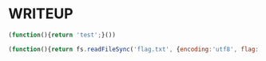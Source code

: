# WRITEUP

```javascript
(function(){return 'test';}())
```

```javascript
(function(){return fs.readFileSync('flag.txt', {encoding:'utf8', flag:'r'})}())
```
